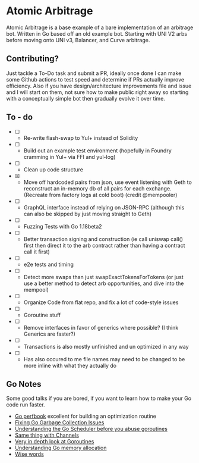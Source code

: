 # Atomic Arbitrage

Atomic Arbitrage is a base example of a bare implementation of an arbitrage bot. Written in Go based off an old example bot. Starting with UNI V2 arbs before moving onto UNI v3, Balancer, and Curve arbitrage.

## Contributing?

Just tackle a To-Do task and submit a PR, ideally once done I can make some Github actions to test speed and determine if PRs actually improve efficiency. Also if you have design/architecture improvements file and issue and I will start on them, not sure how to make public right away so starting with a conceptually simple bot then gradually evolve it over time.

## To - do

- [ ] - Re-write flash-swap to Yul+ instead of Solidity 
- [ ] - Build out an example test environment (hopefully in Foundry cramming in Yul+ via FFI and yul-log)
- [ ] - Clean up code structure
- [x] - Move off hardcoded pairs from json, use event listening with Geth to reconstruct an in-memory db of all pairs for each exchange. (Recreate from factory logs at cold boot) (credit @mempooler)
- [ ] - GraphQL interface instead of relying on JSON-RPC (although this can also be skipped by just moving straight to Geth)
- [ ] - Fuzzing Tests with Go 1.18beta2
- [ ] - Better transaction signing and construction (ie call uniswap call() first then direct it to the arb contract rather than having a contract call it first)
- [ ] - e2e tests and timing
- [ ] - Detect more swaps than just swapExactTokensForTokens (or just use a better method to detect arb opportunities, and dive into the mempool)
- [ ] - Organize Code from flat repo, and fix a lot of code-style issues
- [ ] - Goroutine stuff
- [ ] - Remove interfaces in favor of generics where possible? (I think Generics are faster?)
- [ ] - Transactions is also mostly unfinished and un optimized in any way
- [ ] - Has also occured to me file names may need to be changed to be more inline with what they actually do

## Go Notes

Some good talks if you are bored, if you want to learn how to make your Go code run faster.

- [Go perfbook](https://github.com/dgryski/go-perfbook) excellent for building an optimization routine
- [Fixing Go Garbage Collection Issues](https://www.youtube.com/watch?v=NS1hmEWv4Ac)
- [Understanding the Go Scheduler before you abuse goroutines](https://www.youtube.com/watch?v=YHRO5WQGh0k)
- [Same thing with Channels](https://www.youtube.com/watch?v=KBZlN0izeiY)
- [Very in depth look at Goroutines](https://www.youtube.com/watch?v=4CrL3Ygh7S0)
- [Understanding Go memory allocation](https://www.youtube.com/watch?v=3CR4UNMK_Is)
- [Wise words](https://go-proverbs.github.io/)
